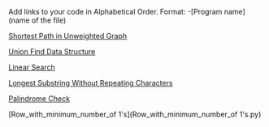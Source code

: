 Add links to your code in Alphabetical Order.
Format: -[Program name](name of the file)

[Shortest Path in Unweighted Graph](shortest_path_unweighted.py)  

[Union Find Data Structure](ufds.py)

[Linear Search](LinearSearch.py) 

[Longest Substring Without Repeating Characters](lengthOfLongestSubstring.py)

[Palindrome Check](palindrome_check.py)

[Row_with_minimum_number_of 1's](Row_with_minimum_number_of 1's.py)